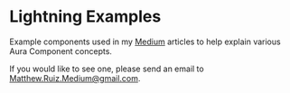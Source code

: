 # Lightning Examples

Example components used in my [Medium](https://medium.com/@matthew.z.ruiz) articles to help explain various Aura Component concepts. 

If you would like to see one, please send an email to Matthew.Ruiz.Medium@gmail.com.
